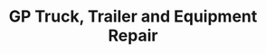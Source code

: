 ---
title: "GP Truck, Trailer and Equipment Repair"
url: /hooks/gp-truck-trailer-and-equipment-repair/
shop: Autowerkstatt
---